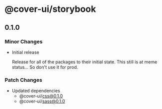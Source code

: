 # @cover-ui/storybook

## 0.1.0

### Minor Changes

- Initial release

  Release for all of the packages to their initial state.
  This still is at meme status... So don't use it for prod.

### Patch Changes

- Updated dependencies
  - @cover-ui/css@0.1.0
  - @cover-ui/sass@0.1.0
